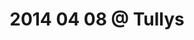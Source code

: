 ---
layout: blog
title: 2014 04 08 @ Tullys
category: blog
lat: 47.6266
lng: -122.30699
altitude: 97.02
image: https://s3-us-west-2.amazonaws.com/worldcup14/2014-04-08 09:11:08 PDT.jpg
observation: 20140408091108PDT
---
